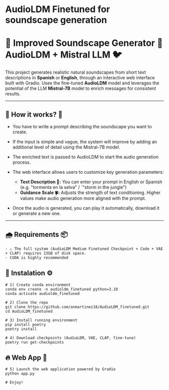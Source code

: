 # AudioLDM Finetuned for soundscape generation

# 🌄 Improved Soundscape Generator 🌳 AudioLDM + Mistral LLM 🐦

This project generates realistic natural soundscapes from short text descriptions in **Spanish** or **English**, through an interactive web interface built with Gradio.
Uses the fine-tuned **AudioLDM** model and leverages the potential of the LLM **Mistral-7B** model to enrich messages for consistent results.

---

## 🍂 How it works? 🌊

- You have to write a prompt describing the soundscape you want to create.
- If the input is simple and vague, the system will improve by adding an additional level of detail using the Mistral-7B model.
- The enriched text is passed to AudioLDM to start the audio generation process.
- The web interface allows users to customize key generation parameters:

    - **Text Description 📝:** You can enter your prompt in English or Spanish  (e.g. "tormenta en la selva" / `"storm in the jungle")
    - **Guidance Scale 🍀:** Adjusts the strength of text conditioning. Higher values make audio generation more aligned with the prompt.

- Once the audio is generated, you can play it automatically, download it or generate a new one.

---

## 🌧️ Requirements 📦 

    - ⚠️ The full system (AudioLDM Medium Finetuned Checkpoint + Code + VAE + CLAP) requires 13GB of disk space.
    - CUDA is highly recommended


## 🌵 Instalation ⚙️ 

```shell
# 1) Create conda environment
conda env create -n audioldm_finetuned python=3.10
conda activate audioldm_finetuned

# 2) Clone the repo
git clone https://github.com/anmartinez18/AudioLDM_finetuned.git
cd AudioLDM_finetuned

# 3) Install running environment
pip install poetry
poetry install

# 4) Download checkpoints (AudioLDM, VAE, CLAP, fine-tune)
poetry run get-checkpoints

```

## 🔥 Web App 🦉

```shell
# 5) Launch the web application powered by Gradio
python app.py

# Enjoy!

